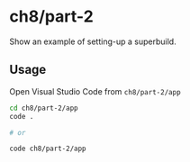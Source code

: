 # ch8/part-2

Show an example of setting-up a superbuild.

## Usage

Open Visual Studio Code from `ch8/part-2/app`

```bash
cd ch8/part-2/app
code .

# or

code ch8/part-2/app
```
